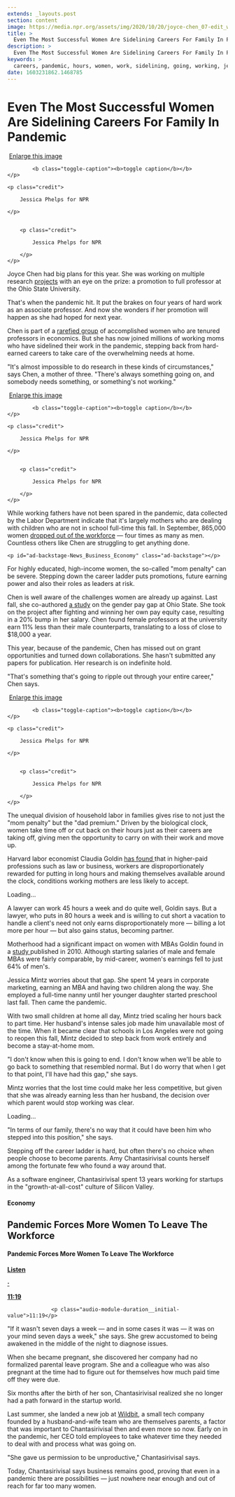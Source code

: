 ```yaml
--- 
extends: _layouts.post 
section: content 
image: https://media.npr.org/assets/img/2020/10/20/joyce-chen_07-edit_wide-c6e90cc4397d4a7e6b182e6fed919826ef88512b.jpg?s=1400 
title: > 
  Even The Most Successful Women Are Sidelining Careers For Family In Pandemic 
description: > 
  Even The Most Successful Women Are Sidelining Careers For Family In PandemicEnlarge this image toggle caption Jessica Phelps for NPR Jessica Phelps for NPRJoyce Chen had big plans for this year.Chen is part of a rarefied group of accomplished women who are tenured professors in economics.This year, because of the pandemic, Chen has missed out on grant opportunities and turned down collaborations.Enlarge this image toggle caption Jessica Phelps for NPR Jessica Phelps for NPRThe unequal division of household labor in families gives rise to not just the "mom penalty" but the "dad premium."Today, Chantasirivisal says business remains good, proving that even in a pandemic there are possibilities — just nowhere near enough and out of reach for far too many women. 
keywords: > 
  careers, pandemic, hours, women, work, sidelining, going, working, jessica, family, phelps, successful, chantasirivisal, chen 
date: 1603231862.1468785 
--- 
```

<div><p class="storytitle">
      <h1>Even The Most Successful Women Are Sidelining Careers For Family In Pandemic</h1>
   
   
   
</p><img src="https://media.npr.org/assets/img/2020/10/20/joyce-chen_07-edit_slide-5a8d5a3536b28e65883451174018900ffec96fe3-s1100-c15.jpg" class="img lazyOnLoad" alt="">
        <a class="enlargelink" href="https://media.npr.org/assets/img/2020/10/20/joyce-chen_07-edit_slide-5a8d5a3536b28e65883451174018900ffec96fe3-s1200.jpg">Enlarge this image</a>
        <p class="caption-wrap">
         


            <b class="toggle-caption"><b>toggle caption</b></b>
    </p>

    <p class="credit">
        
        Jessica Phelps for NPR
        
    </p>
<img alt="">
    <p class="image_data">
         
        <p class="credit">
            
            Jessica Phelps for NPR
            
        </p>
    </p>
<p>Joyce Chen had big plans for this year. She was working on multiple research <a href="https://www.joycejchen.com/">projects</a> with an eye on the prize: a promotion to full professor at the Ohio State University.</p>   <p>That's when the pandemic hit. It put the brakes on four years of hard work as an associate professor. And now she wonders if her promotion will happen as she had hoped for next year.</p>   <p>Chen is part of a <a href="https://www.aeaweb.org/content/file?id=11672">rarefied group</a> of accomplished women who are tenured professors in economics. But she has now joined millions of working moms who have sidelined their work in the pandemic, stepping back from hard-earned careers to take care of the overwhelming needs at home.</p>   <p>"It's almost impossible to do research in these kinds of circumstances," says Chen, a mother of three. "There's always something going on, and somebody needs something, or something's not working."</p>   <img src="https://media.npr.org/assets/img/2020/10/20/joyce-chen_21_slide-cb18a86b327f08c2edba9abf1dc28ab82d024580-s1100-c15.jpg" class="img lazyOnLoad" alt="">
        <a class="enlargelink" href="https://media.npr.org/assets/img/2020/10/20/joyce-chen_21_slide-cb18a86b327f08c2edba9abf1dc28ab82d024580-s1200.jpg">Enlarge this image</a>
        <p class="caption-wrap">
         


            <b class="toggle-caption"><b>toggle caption</b></b>
    </p>

    <p class="credit">
        
        Jessica Phelps for NPR
        
    </p>
<img alt="">
    <p class="image_data">
         
        <p class="credit">
            
            Jessica Phelps for NPR
            
        </p>
    </p>
<p>While working fathers have not been spared in the pandemic, data collected by the Labor Department indicate that it's largely mothers who are dealing with children who are not in school full-time this fall. In September, 865,000 women <a href="https://www.npr.org/sections/coronavirus-live-updates/2020/10/02/919517914/enough-already-multiple-demands-causing-women-to-abandon-workforce">dropped out of the workforce</a> &#8212; four times as many as men. Countless others like Chen are struggling to get anything done.</p>   
    

    <p id="ad-backstage-News_Business_Economy" class="ad-backstage"></p>

   <p>For highly educated, high-income women, the so-called "mom penalty" can be severe. Stepping down the career ladder puts promotions, future earning power and also their roles as leaders at risk.</p>   <p>Chen is well aware of the challenges women are already up against. Last fall, she co-authored <a href="https://academic.oup.com/ajae/article/101/5/1337/5532316">a study</a> on the gender pay gap at Ohio State. She took on the project after fighting and winning her own pay equity case, resulting in a 20% bump in her salary. Chen found female professors at the university earn 11% less than their male counterparts, translating to a loss of close to $18,000 a year. </p>   <p>This year, because of the pandemic, Chen has missed out on grant opportunities and turned down collaborations. She hasn't submitted any papers for publication. Her research is on indefinite hold.</p>   <p>"That's something that's going to ripple out through your entire career," Chen says.</p>   <img src="https://media.npr.org/assets/img/2020/10/20/joyce-chen_08_slide-6d9a5b066e10d5b2863982c0951c2af2d4976812-s1100-c15.jpg" class="img lazyOnLoad" alt="">
        <a class="enlargelink" href="https://media.npr.org/assets/img/2020/10/20/joyce-chen_08_slide-6d9a5b066e10d5b2863982c0951c2af2d4976812-s1200.jpg">Enlarge this image</a>
        <p class="caption-wrap">
         


            <b class="toggle-caption"><b>toggle caption</b></b>
    </p>

    <p class="credit">
        
        Jessica Phelps for NPR
        
    </p>
<img alt="">
    <p class="image_data">
         
        <p class="credit">
            
            Jessica Phelps for NPR
            
        </p>
    </p>
<p>The unequal division of household labor in families gives rise to not just the "mom penalty" but the "dad premium." Driven by the biological clock, women take time off or cut back on their hours just as their careers are taking off, giving men the opportunity to carry on with their work and move up.</p>   <p>Harvard labor economist Claudia Goldin <a href="https://scholar.harvard.edu/files/goldin/files/goldin_equalpay-cap.pdf">has found </a>that in higher-paid professions such as law or business, workers are disproportionately rewarded for putting in long hours and making themselves available around the clock, conditions working mothers are less likely to accept. </p>   <p id="responsive-embed-women-biz-wage-gap-20201016"> Loading... </p>  
   <p>A lawyer can work 45 hours a week and do quite well, Goldin says. But a lawyer, who puts in 80 hours a week and is willing to cut short a vacation to handle a client's need not only earns disproportionately more &#8212; billing a lot more per hour &#8212; but also gains status, becoming partner.</p>   <p>Motherhood had a significant impact on women with MBAs Goldin found in a <a href="https://scholar.harvard.edu/files/goldin/files/dynamics_of_the_gender_gap_for_young_professionals_in_the_financial_and_corporate_sectors.pdf">study </a>published in 2010. Although starting salaries of male and female MBAs were fairly comparable, by mid-career, women's earnings fell to just 64% of men's. </p>   <p>Jessica Mintz worries about that gap. She spent 14 years in corporate marketing, earning an MBA and having two children along the way. She employed a full-time nanny until her younger daughter started preschool last fall. Then came the pandemic.</p>   <p>With two small children at home all day, Mintz tried scaling her hours back to part time. Her husband's intense sales job made him unavailable most of the time. When it became clear that schools in Los Angeles were not going to reopen this fall, Mintz decided to step back from work entirely and become a stay-at-home mom.</p>   <p>"I don't know when this is going to end. I don't know when we'll be able to go back to something that resembled normal. But I do worry that when I get to that point, I'll have had this gap," she says.</p>   <p>Mintz worries that the lost time could make her less competitive, but given that she was already earning less than her husband, the decision over which parent would stop working was clear.</p>   <p id="responsive-embed-women-biz-topline-20201019"> Loading... </p>  
   <p>"In terms of our family, there's no way that it could have been him who stepped into this position," she says.</p>   <p>Stepping off the career ladder is hard, but often there's no choice when people choose to become parents. Amy Chantasirivisal counts herself among the fortunate few who found a way around that.</p>   <p>As a software engineer, Chantasirivisal spent 13 years working for startups in the "growth-at-all-cost" culture of Silicon Valley. </p>   <h4 class="internallink__slug">Economy</h4>
      <h2 class="internallink__title">Pandemic Forces More Women To Leave The Workforce</h2>
      <h4 class="audio-module-title">Pandemic Forces More Women To Leave The Workforce</h4>
   <a class="audio-module-listen" href="https://ondemand.npr.org/anon.npr-mp3/npr/atc/2020/10/20201016_atc_pandemic_forces_more_women_to_leave_the_workforce.mp3?orgId=1&amp;topicId=1017&amp;d=679&amp;p=2&amp;story=924648105&amp;dl=1&amp;siteplayer=true&amp;size=10849089&amp;dl=1">
                <b class="audio-module-listen-inner">
                    <b class="audio-module-listen-icon icn-play"></b>
                    <b class="audio-module-listen-text">
                        <b class="audio-module-cta">Listen</b>
                        <b class="audio-module-listen-duration">
                            <p>&#183; </p>
                            <p>11:19</p>
                        </b>
                    </b>
                </b>
            </a>

                
                  <p class="audio-module-duration__initial-value">11:19</p>
                
        
   <p>"If it wasn't seven days a week &#8212; and in some cases it was &#8212; it was on your mind seven days a week," she says. She grew accustomed to being awakened in the middle of the night to diagnose issues.</p>   <p>When she became pregnant, she discovered her company had no formalized parental leave program. She and a colleague who was also pregnant at the time had to figure out for themselves how much paid time off they were due.</p>   <p>Six months after the birth of her son, Chantasirivisal realized she no longer had a path forward in the startup world. </p>   <p>Last summer, she landed a new job at <a href="https://wildbit.com/">Wildbit</a>, a small tech company founded by a husband-and-wife team who are themselves parents, a factor that was important to Chantasirivisal then and even more so now. Early on in the pandemic, her CEO told employees to take whatever time they needed to deal with and process what was going on. </p>   <p>"She gave us permission to be unproductive," Chantasirivisal says.</p>   <p>Today, Chantasirivisal says business remains good, proving that even in a pandemic there are possibilities &#8212; just nowhere near enough and out of reach for far too many women.</p>
</div>